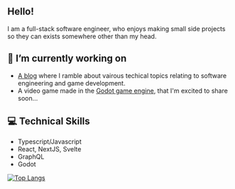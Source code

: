 ## Hello!
I am a full-stack software engineer, who enjoys making small side projects so they can exists somewhere other than my head.

## 🔭 I’m currently working on
- [A blog](https://tpolito.com/blog) where I ramble about vairous techical topics relating to software engineering and game development.
- A video game made in the [Godot game engine](https://godotengine.org/), that I'm excited to share soon...

## 💻 Technical Skills
- Typescript/Javascript
- React, NextJS, Svelte
- GraphQL
- Godot

[![Top Langs](https://github-readme-stats.vercel.app/api/top-langs/?username=tpolito&layout=compact)](https://github.com/tpolito/github-readme-stats)
